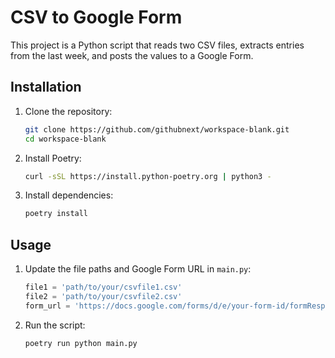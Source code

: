 # CSV to Google Form

This project is a Python script that reads two CSV files, extracts entries from the last week, and posts the values to a Google Form.

## Installation

1. Clone the repository:
    ```sh
    git clone https://github.com/githubnext/workspace-blank.git
    cd workspace-blank
    ```

2. Install Poetry:
    ```sh
    curl -sSL https://install.python-poetry.org | python3 -
    ```

3. Install dependencies:
    ```sh
    poetry install
    ```

## Usage

1. Update the file paths and Google Form URL in `main.py`:
    ```python
    file1 = 'path/to/your/csvfile1.csv'
    file2 = 'path/to/your/csvfile2.csv'
    form_url = 'https://docs.google.com/forms/d/e/your-form-id/formResponse'
    ```

2. Run the script:
    ```sh
    poetry run python main.py
    ```
